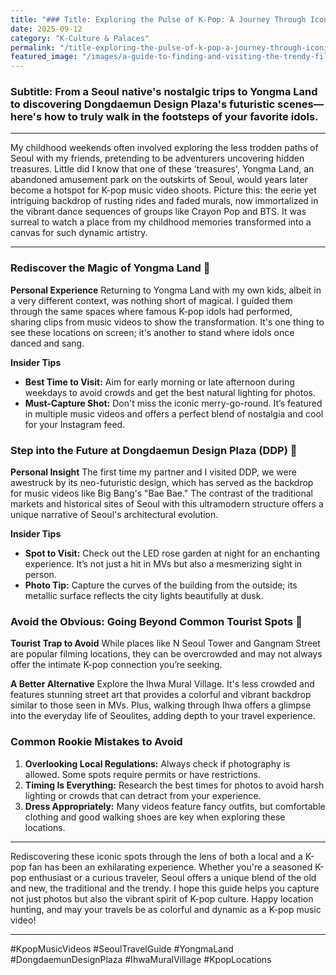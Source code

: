 ```yaml
---
title: "### Title: Exploring the Pulse of K-Pop: A Journey Through Iconic Music Video Locations"
date: 2025-09-12
category: "K-Culture & Palaces"
permalink: "/title-exploring-the-pulse-of-k-pop-a-journey-through-iconic-music-video-locations/"
featured_image: "/images/a-guide-to-finding-and-visiting-the-trendy-filming-locations-from-k-pop-music-videos-211453.jpg"
---
```


### Subtitle: From a Seoul native's nostalgic trips to Yongma Land to discovering Dongdaemun Design Plaza's futuristic scenes—here's how to truly walk in the footsteps of your favorite idols.

---

My childhood weekends often involved exploring the less trodden paths of Seoul with my friends, pretending to be adventurers uncovering hidden treasures. Little did I know that one of these 'treasures', Yongma Land, an abandoned amusement park on the outskirts of Seoul, would years later become a hotspot for K-pop music video shoots. Picture this: the eerie yet intriguing backdrop of rusting rides and faded murals, now immortalized in the vibrant dance sequences of groups like Crayon Pop and BTS. It was surreal to watch a place from my childhood memories transformed into a canvas for such dynamic artistry.

---

### Rediscover the Magic of Yongma Land 🎠

**Personal Experience**
Returning to Yongma Land with my own kids, albeit in a very different context, was nothing short of magical. I guided them through the same spaces where famous K-pop idols had performed, sharing clips from music videos to show the transformation. It's one thing to see these locations on screen; it's another to stand where idols once danced and sang.

**Insider Tips**
- **Best Time to Visit:** Aim for early morning or late afternoon during weekdays to avoid crowds and get the best natural lighting for photos.
- **Must-Capture Shot:** Don't miss the iconic merry-go-round. It’s featured in multiple music videos and offers a perfect blend of nostalgia and cool for your Instagram feed.

### Step into the Future at Dongdaemun Design Plaza (DDP) 🌌

**Personal Insight**
The first time my partner and I visited DDP, we were awestruck by its neo-futuristic design, which has served as the backdrop for music videos like Big Bang's "Bae Bae." The contrast of the traditional markets and historical sites of Seoul with this ultramodern structure offers a unique narrative of Seoul's architectural evolution.

**Insider Tips**
- **Spot to Visit:** Check out the LED rose garden at night for an enchanting experience. It’s not just a hit in MVs but also a mesmerizing sight in person.
- **Photo Tip:** Capture the curves of the building from the outside; its metallic surface reflects the city lights beautifully at dusk.

### Avoid the Obvious: Going Beyond Common Tourist Spots 🤫

**Tourist Trap to Avoid**
While places like N Seoul Tower and Gangnam Street are popular filming locations, they can be overcrowded and may not always offer the intimate K-pop connection you’re seeking.

**A Better Alternative**
Explore the Ihwa Mural Village. It's less crowded and features stunning street art that provides a colorful and vibrant backdrop similar to those seen in MVs. Plus, walking through Ihwa offers a glimpse into the everyday life of Seoulites, adding depth to your travel experience.

### Common Rookie Mistakes to Avoid

1. **Overlooking Local Regulations:** Always check if photography is allowed. Some spots require permits or have restrictions.
2. **Timing Is Everything:** Research the best times for photos to avoid harsh lighting or crowds that can detract from your experience.
3. **Dress Appropriately:** Many videos feature fancy outfits, but comfortable clothing and good walking shoes are key when exploring these locations.

---

Rediscovering these iconic spots through the lens of both a local and a K-pop fan has been an exhilarating experience. Whether you're a seasoned K-pop enthusiast or a curious traveler, Seoul offers a unique blend of the old and new, the traditional and the trendy. I hope this guide helps you capture not just photos but also the vibrant spirit of K-pop culture. Happy location hunting, and may your travels be as colorful and dynamic as a K-pop music video!

---

#KpopMusicVideos #SeoulTravelGuide #YongmaLand #DongdaemunDesignPlaza #IhwaMuralVillage #KpopLocations